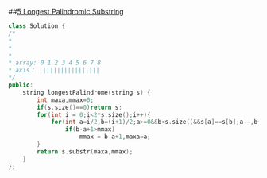 ##[5 Longest Palindromic Substring](https://leetcode.com/problems/longest-palindromic-substring/)
```cpp
class Solution {
/*
*
*
*
* array: 0 1 2 3 4 5 6 7 8
* axis： |||||||||||||||||
*/
public:
    string longestPalindrome(string s) {
        int maxa,mmax=0;
        if(s.size()==0)return s;
        for(int i = 0;i<2*s.size();i++){
            for(int a=i/2,b=(i+1)/2;a>=0&&b<s.size()&&s[a]==s[b];a--,b++)
                if(b-a+1>mmax)
                    mmax = b-a+1,maxa=a;
        }
        return s.substr(maxa,mmax);
    }
};
```
